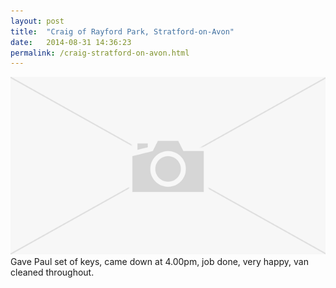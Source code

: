 ```yaml
---
layout: post
title:  "Craig of Rayford Park, Stratford-on-Avon"
date:   2014-08-31 14:36:23
permalink: /craig-stratford-on-avon.html
---
```

<span class="image featured"><img src="/images/missing.png" alt=""></span>
Gave Paul set of keys, came down at 4.00pm, job done, very happy, van cleaned throughout.

